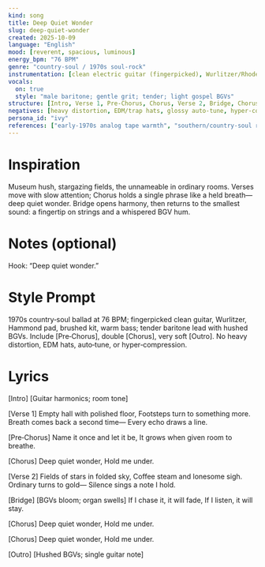 ```yaml
---
kind: song
title: Deep Quiet Wonder
slug: deep-quiet-wonder
created: 2025-10-09
language: "English"
mood: [reverent, spacious, luminous]
energy_bpm: "76 BPM"
genre: "country‑soul / 1970s soul‑rock"
instrumentation: [clean electric guitar (fingerpicked), Wurlitzer/Rhodes, Hammond organ pad, warm electric bass, brushed drums, subtle string pad]
vocals:
  on: true
  style: "male baritone; gentle grit; tender; light gospel BGVs"
structure: [Intro, Verse 1, Pre‑Chorus, Chorus, Verse 2, Bridge, Chorus, Chorus, Outro]
negatives: [heavy distortion, EDM/trap hats, glossy auto‑tune, hyper‑compression]
persona_id: "ivy"
references: ["early‑1970s analog tape warmth", "southern/country‑soul rhythm section", "soul ballad arrangements"]
---
```


# Inspiration
Museum hush, stargazing fields, the unnameable in ordinary rooms. Verses move with slow attention; Chorus holds a single phrase like a held breath—deep quiet wonder. Bridge opens harmony, then returns to the smallest sound: a fingertip on strings and a whispered BGV hum.

# Notes (optional)
Hook: “Deep quiet wonder.”

# Style Prompt
1970s country‑soul ballad at 76 BPM; fingerpicked clean guitar, Wurlitzer, Hammond pad, brushed kit, warm bass; tender baritone lead with hushed BGVs. Include [Pre‑Chorus], double [Chorus], very soft [Outro]. No heavy distortion, EDM hats, auto‑tune, or hyper‑compression.

# Lyrics
[Intro]
[Guitar harmonics; room tone]

[Verse 1]
Empty hall with polished floor,
Footsteps turn to something more.
Breath comes back a second time—
Every echo draws a line.

[Pre‑Chorus]
Name it once and let it be,
It grows when given room to breathe.

[Chorus]
Deep quiet wonder,
Hold me under.

[Verse 2]
Fields of stars in folded sky,
Coffee steam and lonesome sigh.
Ordinary turns to gold—
Silence sings a note I hold.

[Bridge]
[BGVs bloom; organ swells]
If I chase it, it will fade,
If I listen, it will stay.

[Chorus]
Deep quiet wonder,
Hold me under.

[Chorus]
Deep quiet wonder,
Hold me under.

[Outro]
[Hushed BGVs; single guitar note]

